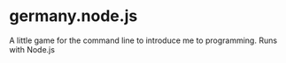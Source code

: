 # germany.node.js
A little game for the command line to introduce me to programming. Runs with Node.js
